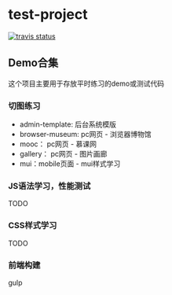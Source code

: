 # test-project

[![travis status](https://travis-ci.org/caidewu/test-project.svg?branch=master)](https://travis-ci.org/caidewu/test-project)


## Demo合集

这个项目主要用于存放平时练习的demo或测试代码


### 切图练习

* admin-template: 后台系统模版
* browser-museum: pc网页 - 浏览器博物馆
* mooc： pc网页 - 慕课网
* gallery： pc网页 - 图片画廊
* mui：mobile页面 - mui样式学习


### JS语法学习，性能测试

TODO

### CSS样式学习

TODO

### 前端构建

gulp
